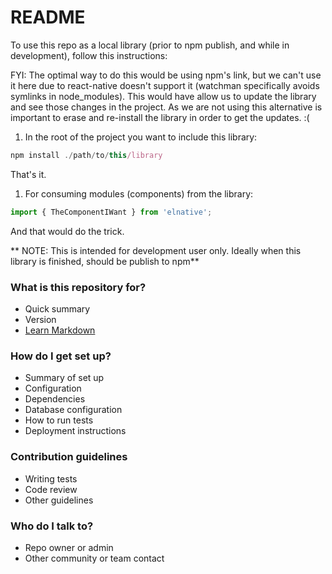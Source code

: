 # README #

To use this repo as a local library (prior to npm publish, and while in development), follow this instructions:

FYI: The optimal way to do this would be using npm's link, but we can't use it here due to react-native doesn't support it (watchman specifically avoids symlinks in node_modules). This would have allow us to update the library and see those changes in the project. As we are not using this alternative is important to erase and re-install the library in order to get the updates. :(

1. In the root of the project you want to include this library:

  ```javascript
  npm install ./path/to/this/library
  ```

  That's it.

1. For consuming modules (components) from the library:

```javascript
import { TheComponentIWant } from 'elnative';
```

And that would do the trick.

** NOTE: This is intended for development user only. Ideally when this library is finished, should be publish to npm**

### What is this repository for? ###

* Quick summary
* Version
* [Learn Markdown](https://bitbucket.org/tutorials/markdowndemo)

### How do I get set up? ###

* Summary of set up
* Configuration
* Dependencies
* Database configuration
* How to run tests
* Deployment instructions

### Contribution guidelines ###

* Writing tests
* Code review
* Other guidelines

### Who do I talk to? ###

* Repo owner or admin
* Other community or team contact
